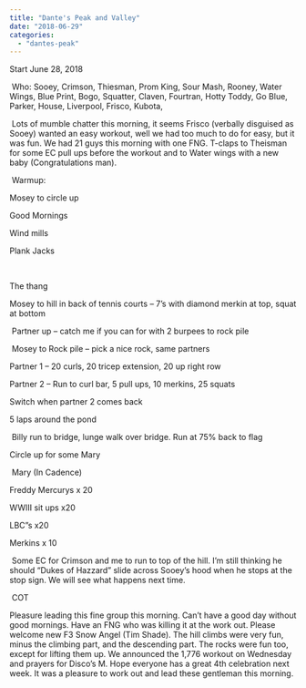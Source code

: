 ```yaml
---
title: "Dante's Peak and Valley"
date: "2018-06-29"
categories: 
  - "dantes-peak"
---
```


Start June 28, 2018

 Who: Sooey, Crimson, Thiesman, Prom King, Sour Mash, Rooney, Water Wings, Blue Print, Bogo, Squatter, Claven, Fourtran, Hotty Toddy, Go Blue, Parker, House, Liverpool, Frisco, Kubota,

 Lots of mumble chatter this morning, it seems Frisco (verbally disguised as Sooey) wanted an easy workout, well we had too much to do for easy, but it was fun. We had 21 guys this morning with one FNG. T-claps to Theisman for some EC pull ups before the workout and to Water wings with a new baby (Congratulations man).

 Warmup:

Mosey to circle up

Good Mornings

Wind mills

Plank Jacks

 

The thang 

Mosey to hill in back of tennis courts – 7’s with diamond merkin at top, squat at bottom

 Partner up – catch me if you can for with 2 burpees to rock pile

 Mosey to Rock pile – pick a nice rock, same partners

Partner 1 – 20 curls, 20 tricep extension, 20 up right row

Partner 2 – Run to curl bar, 5 pull ups, 10 merkins, 25 squats

Switch when partner 2 comes back

5 laps around the pond

 Billy run to bridge, lunge walk over bridge. Run at 75% back to flag

Circle up for some Mary

 Mary (In Cadence)

Freddy Mercurys x 20

WWIII sit ups x20

LBC”s x20

Merkins x 10

 Some EC for Crimson and me to run to top of the hill. I’m still thinking he should “Dukes of Hazzard” slide across Sooey’s hood when he stops at the stop sign. We will see what happens next time.

 COT

Pleasure leading this fine group this morning. Can’t have a good day without good mornings. Have an FNG who was killing it at the work out. Please welcome new F3 Snow Angel (Tim Shade). The hill climbs were very fun, minus the climbing part, and the descending part. The rocks were fun too, except for lifting them up. We announced the 1,776 workout on Wednesday and prayers for Disco’s M. Hope everyone has a great 4th celebration next week. It was a pleasure to work out and lead these gentleman this morning.
